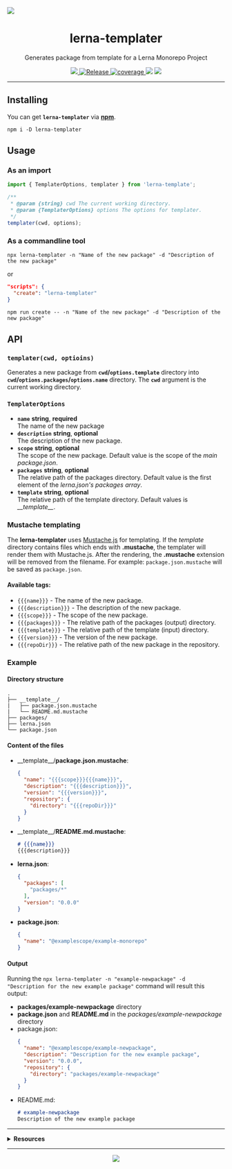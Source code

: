 <img src="https://repository-images.githubusercontent.com/421865817/f23da96c-d88b-4ebb-bd6c-bf881ba99110">
<h1 align="center">lerna-templater</h1>
<p align="center">Generates package from template for a Lerna Monorepo Project</p>
<p align="center">
  <a href="https://github.com/rdarida/lerna-templater" target="_blank">
    <img src="https://img.shields.io/badge/-repository-222222?style=flat&logo=github" />
  </a>

  <a href="https://github.com/rdarida/lerna-templater/actions/workflows/release.yml" target="_blank" alt="GitHub Actions">
    <img src="https://github.com/rdarida/lerna-templater/actions/workflows/release.yml/badge.svg" alt="Release">
  </a>
  
  <a href="https://sonarcloud.io/dashboard?id=rdarida_lerna-templater" target="_blank" alt="SonarCloud">
    <img src="https://sonarcloud.io/api/project_badges/measure?project=rdarida_lerna-templater&metric=coverage" alt="coverage">
  </a>
  
  <img src="https://img.shields.io/librariesio/release/npm/lerna-templater">

  <a href="https://www.patreon.com/rdarida" target="_blank">
    <img src="https://img.shields.io/badge/-patreon-222222?style=flat&logo=patreon" />
  </a>
</p>
<hr>

## Installing
You can get **`lerna-templater`** via **[npm](https://npmjs.org/package/lerna-templater)**.
```
npm i -D lerna-templater
```

## Usage
### As an import
```ts
import { TemplaterOptions, templater } from 'lerna-template';

/**
 * @param {string} cwd The current working directory.
 * @param {TemplaterOptions} options The options for templater.
 */
templater(cwd, options);
```
### As a commandline tool
```
npx lerna-templater -n "Name of the new package" -d "Description of the new package"
```

or

```json
"scripts": {
  "create": "lerna-templater"
}
```

```
npm run create -- -n "Name of the new package" -d "Description of the new package"
```

## API
### `templater(cwd, optioins)`
Generates a new package from **`cwd`/`options.template`** directory into **`cwd`/`options.packages`/`options.name`** directory. The **`cwd`** argument is the current working directory.

### `TemplaterOptions`
- **`name`** **string**, **required**  
  The name of the new package
- **`description`** **string**, **optional**  
  The description of the new package.
- **`scope`** **string**, **optional**  
  The scope of the new package. Default value is the scope of the *main package.json*.
- **`packages`** **string**, **optional**  
  The relative path of the packages directory. Default value is the first element of the *lerna.json's packages array*.
- **`template`** **string**, **optional**  
  The relative path of the template directory. Default values is *\_\_template\_\_*.

### Mustache templating
The **lerna-templater** uses [Mustache.js](https://npmjs.org/packages/mustache) for templating. If the *template* directory contains files which ends with **.mustache**, the templater will render them with Mustache.js. After the rendering, the **.mustache** extension will be removed from the filename. For example: `package.json.mustache` will be saved as `package.json`.

#### Available tags:
- `{{{name}}}` - The name of the new package.
- `{{{description}}}` - The description of the new package.
- `{{{scope}}}` - The scope of the new package.
- `{{{packages}}}` - The relative path of the packages (output) directory.
- `{{{template}}}` - The relative path of the template (input) directory.
- `{{{version}}}` - The version of the new package.
- `{{{repoDir}}}` - The relative path of the new package in the repository.

### Example
#### Directory structure
    .
    ├── __template__/
    |   ├── package.json.mustache
    |   └── README.md.mustache
    ├── packages/
    ├── lerna.json
    └── package.json

#### Content of the files
- \_\_template\_\_/**package.json.mustache**:  
  ```json
  {
    "name": "{{{scope}}}{{{name}}}",
    "description": "{{{description}}}",
    "version": "{{{version}}}",
    "repository": {
      "directory": "{{{repoDir}}}"
    }
  }
  ```
- \_\_template\_\_/**README.md.mustache**:  
  ```md
  # {{{name}}}
  {{{description}}}
  ```
- **lerna.json**:  
  ```json
  {
    "packages": [
      "packages/*"
    ],
    "version": "0.0.0"
  }
  ```
- **package.json**:  
  ```json
  {
    "name": "@examplescope/example-monorepo"
  }
  ```

#### Output
Running the  `npx lerna-templater -n "example-newpackage" -d "Description for the new example package"` command will result this output:
- **packages/example-newpackage** directory
- **package.json** and **README.md** in the *packages/example-newpackage* directory
- package.json:  
  ```json
  {
    "name": "@examplescope/example-newpackage",
    "description": "Description for the new example package",
    "version": "0.0.0",
    "repository": {
      "directory": "packages/example-newpackage"
    }
  }
  ```
- README.md:  
  ```md
  # example-newpackage
  Description of the new example package
  ```

<hr>
<details>
  <summary>
    <strong>Resources</strong>
  </summary>

- Add resources here
</details>
<hr>

<p align="center">
  <a href="LICENSE" target="_blank">
    <img src="https://img.shields.io/badge/license-MIT-green" />
  </a>
</p>
